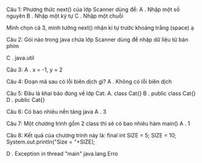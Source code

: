 Câu 1: Phương thức next() của lớp Scanner dùng để:
A . Nhập một số nguyên
B . Nhập một ký tự
C . Nhập một chuỗi

Mình chọn cả 3, mình tưởng next() nhận kí tự trước khoảng trắng (space) ạ


Câu 2: Gói nào trong java chứa lớp Scanner dùng để nhập dữ liệu từ bàn phím

C . java.util

Câu 3: 
A . x = -1, y = 2

Câu 4: Đoạn mã sau có lỗi biên dịch gì?
A . Không có lỗi biên dịch



Câu 5: Đâu là khai báo đúng về lớp Cat:
A. class Cat{}
B . public class Cat{}
D . public Cat{}

Câu 6: Có bao nhiêu nền tảng java
A . 3

Câu 7: Một chương trình gồm 2 class thì sẽ có bao nhiêu hàm main()
A . 1

Câu 8: Kết quả của chương trình này là:
final int SIZE = 5;
SIZE = 10;
System.out.println("Size = "+SIZE);

D . Exception in thread "main" java.lang.Erro
